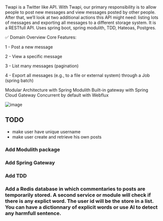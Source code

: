 Twapi is a Twitter like API. With Twapi, our primary responsibility is to allow people to post new messages and view messages posted by other people. After that, we’ll look at two additional actions this API might need: listing lots of messages and exporting all messages to a different storage system. It is a RESTfull API. Uses spring boot, spring modulith, TDD, Hateoas, Postgres.

✅ Domain Overview
Core Features: 

1 - Post a new message

2 - View a specific message

3 - List many messages (pagination)

4 - Export all messages (e.g., to a file or external system) through a Job (spring batch)

Modular Architecture with Spring Modulith
Built-in gateway with Spring Cloud Gateway
Concurrent by default with Webflux

![image](https://github.com/user-attachments/assets/3430ecc0-625e-4f23-8647-96a9c865456a)

## TODO
- make user have unique username
- make user create and retrieve his own posts
### Add Modulith package
### Add Spring Gateway
### Add TDD
### Add a Redis database in which commentaries to posts are temporarily stored. A second service or module will check if there is any explict word. The user id will be the store in a list. You can have a dictionnary of explicit words or use AI to detect any harmfull sentence.
